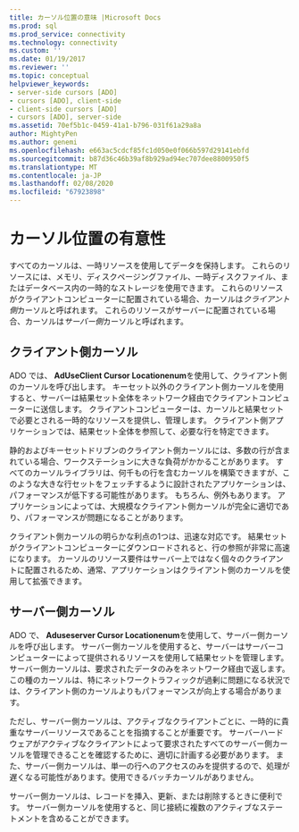 ```yaml
---
title: カーソル位置の意味 |Microsoft Docs
ms.prod: sql
ms.prod_service: connectivity
ms.technology: connectivity
ms.custom: ''
ms.date: 01/19/2017
ms.reviewer: ''
ms.topic: conceptual
helpviewer_keywords:
- server-side cursors [ADO]
- cursors [ADO], client-side
- client-side cursors [ADO]
- cursors [ADO], server-side
ms.assetid: 70ef5b1c-0459-41a1-b796-031f61a29a8a
author: MightyPen
ms.author: genemi
ms.openlocfilehash: e663ac5cdcf85fc1d050e0f066b597d29141ebfd
ms.sourcegitcommit: b87d36c46b39af8b929ad94ec707dee8800950f5
ms.translationtype: MT
ms.contentlocale: ja-JP
ms.lasthandoff: 02/08/2020
ms.locfileid: "67923898"
---
```

# <a name="the-significance-of-cursor-location"></a>カーソル位置の有意性
すべてのカーソルは、一時リソースを使用してデータを保持します。 これらのリソースには、メモリ、ディスクページングファイル、一時ディスクファイル、またはデータベース内の一時的なストレージを使用できます。 これらのリソースがクライアントコンピューターに配置されている場合、カーソルは*クライアント側*カーソルと呼ばれます。 これらのリソースがサーバーに配置されている場合、カーソルは*サーバー側*カーソルと呼ばれます。  
  
## <a name="client-side-cursors"></a>クライアント側カーソル  
 ADO では、 **AdUseClient Cursor Locationenum**を使用して、クライアント側のカーソルを呼び出します。 キーセット以外のクライアント側カーソルを使用すると、サーバーは結果セット全体をネットワーク経由でクライアントコンピューターに送信します。 クライアントコンピューターは、カーソルと結果セットで必要とされる一時的なリソースを提供し、管理します。 クライアント側アプリケーションでは、結果セット全体を参照して、必要な行を特定できます。  
  
 静的およびキーセットドリブンのクライアント側カーソルには、多数の行が含まれている場合、ワークステーションに大きな負荷がかかることがあります。 すべてのカーソルライブラリは、何千もの行を含むカーソルを構築できますが、このような大きな行セットをフェッチするように設計されたアプリケーションは、パフォーマンスが低下する可能性があります。 もちろん、例外もあります。 アプリケーションによっては、大規模なクライアント側カーソルが完全に適切であり、パフォーマンスが問題になることがあります。  
  
 クライアント側カーソルの明らかな利点の1つは、迅速な対応です。 結果セットがクライアントコンピューターにダウンロードされると、行の参照が非常に高速になります。 カーソルのリソース要件はサーバー上ではなく個々のクライアントに配置されるため、通常、アプリケーションはクライアント側のカーソルを使用して拡張できます。  
  
## <a name="server-side-cursors"></a>サーバー側カーソル  
 ADO で、 **Aduseserver Cursor Locationenum**を使用して、サーバー側カーソルを呼び出します。 サーバー側カーソルを使用すると、サーバーはサーバーコンピューターによって提供されるリソースを使用して結果セットを管理します。 サーバー側カーソルは、要求されたデータのみをネットワーク経由で返します。 この種のカーソルは、特にネットワークトラフィックが過剰に問題になる状況では、クライアント側のカーソルよりもパフォーマンスが向上する場合があります。  
  
 ただし、サーバー側カーソルは、アクティブなクライアントごとに、一時的に貴重なサーバーリソースであることを指摘することが重要です。 サーバーハードウェアがアクティブなクライアントによって要求されたすべてのサーバー側カーソルを管理できることを確認するために、適切に計画する必要があります。 また、サーバー側カーソルは、単一の行へのアクセスのみを提供するので、処理が遅くなる可能性があります。使用できるバッチカーソルがありません。  
  
 サーバー側カーソルは、レコードを挿入、更新、または削除するときに便利です。 サーバー側カーソルを使用すると、同じ接続に複数のアクティブなステートメントを含めることができます。
